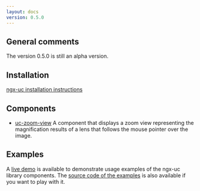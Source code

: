 ```yaml
---
layout: docs
version: 0.5.0
---
```


## General comments

The version 0.5.0 is still an alpha version.

## Installation

[ngx-uc installation instructions](./install.html)

## Components

- [uc-zoom-view](./uc-zoom-view.html)
  A component that displays a zoom view representing the magnification results of a lens 
  that follows the mouse pointer over the image.

## Examples ##

A [live demo](https://fabio-blanco.github.io/ngx-uc-example) is available to demonstrate
usage examples of the ngx-uc library components. The [source code of the examples](https://github.com/fabio-blanco/ngx-uc-example)
is also available if you want to play with it.
